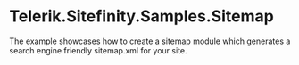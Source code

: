 Telerik.Sitefinity.Samples.Sitemap
==================================

The example showcases how to create a sitemap module which generates a search engine friendly sitemap.xml for your site. 

